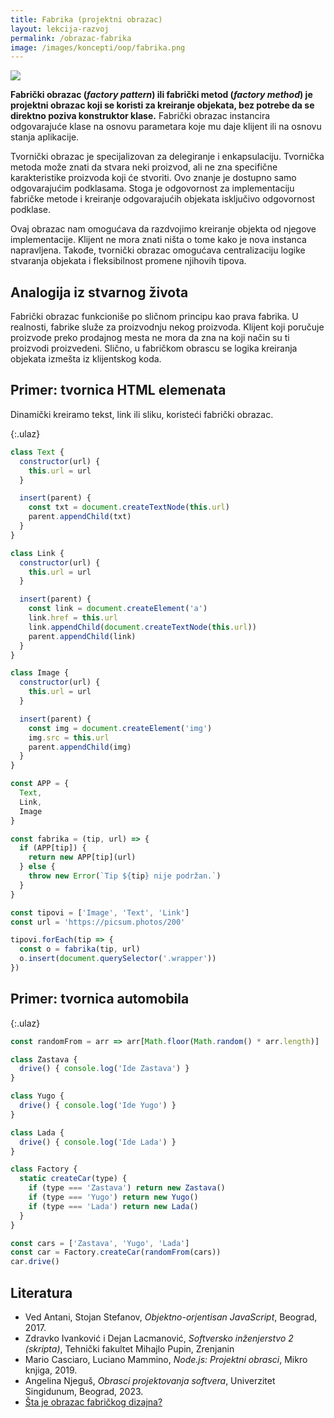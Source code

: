 ```yaml
---
title: Fabrika (projektni obrazac)
layout: lekcija-razvoj
permalink: /obrazac-fabrika
image: /images/koncepti/oop/fabrika.png
---
```


![]({{page.image}})

**Fabrički obrazac (*factory pattern*) ili fabrički metod (*factory method*) je projektni obrazac koji se koristi za kreiranje objekata, bez potrebe da se direktno poziva konstruktor klase.** Fabrički obrazac instancira odgovarajuće klase na osnovu parametara koje mu daje klijent ili na osnovu stanja aplikacije.

Tvornički obrazac je specijalizovan za delegiranje i enkapsulaciju. Tvornička metoda može znati da stvara neki proizvod, ali ne zna specifične karakteristike proizvoda koji će stvoriti. Ovo znanje je dostupno samo odgovarajućim podklasama. Stoga je odgovornost za implementaciju fabričke metode i kreiranje odgovarajućih objekata isključivo odgovornost podklase.

Ovaj obrazac nam omogućava da razdvojimo kreiranje objekta od njegove implementacije. Klijent ne mora znati ništa o tome kako je nova instanca napravljena. Takođe, tvornički obrazac omogućava centralizaciju logike stvaranja objekata i fleksibilnost promene njihovih tipova.

## Analogija iz stvarnog života

Fabrički obrazac funkcioniše po sličnom principu kao prava fabrika. U realnosti, fabrike služe za proizvodnju nekog proizvoda. Klijent koji poručuje proizvode preko prodajnog mesta ne mora da zna na koji način su ti proizvodi proizvedeni. Slično, u fabričkom obrascu se logika kreiranja objekata izmešta iz klijentskog koda.

## Primer: tvornica HTML elemenata

Dinamički kreiramo tekst, link ili sliku, koristeći fabrički obrazac.

{:.ulaz}
```js
class Text {
  constructor(url) {
    this.url = url
  }

  insert(parent) {
    const txt = document.createTextNode(this.url)
    parent.appendChild(txt)
  }
}

class Link {
  constructor(url) {
    this.url = url
  }

  insert(parent) {
    const link = document.createElement('a')
    link.href = this.url
    link.appendChild(document.createTextNode(this.url))
    parent.appendChild(link)
  }
}

class Image {
  constructor(url) {
    this.url = url
  }

  insert(parent) {
    const img = document.createElement('img')
    img.src = this.url
    parent.appendChild(img)
  }
}

const APP = {
  Text,
  Link,
  Image
}

const fabrika = (tip, url) => {
  if (APP[tip]) {
    return new APP[tip](url)
  } else {
    throw new Error(`Tip ${tip} nije podržan.`)
  }
}

const tipovi = ['Image', 'Text', 'Link']
const url = 'https://picsum.photos/200'

tipovi.forEach(tip => {
  const o = fabrika(tip, url)
  o.insert(document.querySelector('.wrapper'))
})
```

## Primer: tvornica automobila

{:.ulaz}
```js
const randomFrom = arr => arr[Math.floor(Math.random() * arr.length)]

class Zastava {
  drive() { console.log('Ide Zastava') }
}

class Yugo {
  drive() { console.log('Ide Yugo') }
}

class Lada {
  drive() { console.log('Ide Lada') }
}

class Factory {
  static createCar(type) {
    if (type === 'Zastava') return new Zastava()
    if (type === 'Yugo') return new Yugo()
    if (type === 'Lada') return new Lada()
  }
}

const cars = ['Zastava', 'Yugo', 'Lada']
const car = Factory.createCar(randomFrom(cars))
car.drive()
```

## Literatura

- Ved Antani, Stojan Stefanov, *Objektno-orjentisan JavaScript*, Beograd, 2017.
- Zdravko Ivanković i Dejan Lacmanović, *Softversko inženjerstvo 2 (skripta)*, Tehnički fakultet Mihajlo Pupin, Zrenjanin
- Mario Casciaro, Luciano Mammino, *Node.js: Projektni obrasci*, Mikro knjiga, 2019.
- Angelina Njeguš, *Obrasci projektovanja softvera*, Univerzitet Singidunum, Beograd, 2023.
- [Šta je obrazac fabričkog dizajna?](https://bs.linux-console.net/?p=26915#gsc.tab=0)